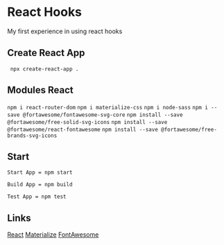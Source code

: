 # React Hooks
My first experience in using react hooks
## Create React App
``` npx create-react-app .```
## Modules React
``` npm i react-router-dom ```
``` npm i materialize-css ```
``` npm i node-sass ```
``` npm i --save @fortawesome/fontawesome-svg-core ```
``` npm install --save @fortawesome/free-solid-svg-icons ```
``` npm install --save @fortawesome/react-fontawesome ```
``` npm install --save @fortawesome/free-brands-svg-icons ```
## Start
```
Start App = npm start 
```
```
Build App = npm build
```
```
Test App = npm test
```
## Links
[React](https://reactjs.org/)
[Materialize](https://materializecss.com/)
[FontAwesome](https://fontawesome.com/)
